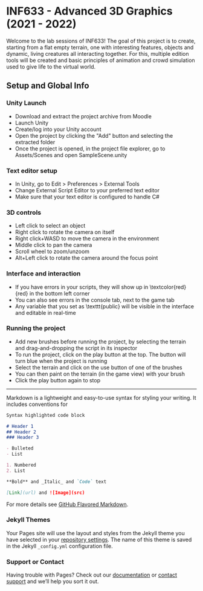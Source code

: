 # INF633 - Advanced 3D Graphics (2021 - 2022)

Welcome to the lab sessions of INF633! The goal of this project is to create, starting from a flat empty terrain, one with interesting features, objects and dynamic, living creatures all interacting together. For this, multiple edition tools will be created and basic principles of animation and crowd simulation used to give life to the virtual world.

## Setup and Global Info

### Unity Launch

- Download and extract the project archive from Moodle
- Launch Unity
- Create/log into your Unity account
- Open the project by clicking the "Add" button and selecting the extracted folder
- Once the project is opened, in the project file explorer, go to Assets/Scenes and open SampleScene.unity

### Text editor setup

- In Unity, go to Edit > Preferences > External Tools
- Change External Script Editor to your preferred text editor
- Make sure that your text editor is configured to handle C#

### 3D controls
- Left click to select an object
- Right click to rotate the camera on itself
- Right click+WASD to move the camera in the environment
- Middle click to pan the camera
- Scroll wheel to zoom/unzoom
- Alt+Left click to rotate the camera around the focus point

### Interface and interaction
- If you have errors in your scripts, they will show up in \textcolor{red}{red} in the bottom left corner
- You can also see errors in the console tab, next to the game tab
- Any variable that you set as \texttt{public} will be visible in the interface and editable in real-time


### Running the project
- Add new brushes before running the project, by selecting the terrain and drag-and-dropping the script in its inspector
- To run the project, click on the play button at the top. The button will turn blue when the project is running
- Select the terrain and click on the use button of one of the brushes
- You can then paint on the terrain (in the game view) with your brush
- Click the play button again to stop

---

Markdown is a lightweight and easy-to-use syntax for styling your writing. It includes conventions for

```markdown
Syntax highlighted code block

# Header 1
## Header 2
### Header 3

- Bulleted
- List

1. Numbered
2. List

**Bold** and _Italic_ and `Code` text

[Link](url) and ![Image](src)
```

For more details see [GitHub Flavored Markdown](https://guides.github.com/features/mastering-markdown/).

### Jekyll Themes

Your Pages site will use the layout and styles from the Jekyll theme you have selected in your [repository settings](https://github.com/edualvarado/inf633-2021-2022/settings/pages). The name of this theme is saved in the Jekyll `_config.yml` configuration file.

### Support or Contact

Having trouble with Pages? Check out our [documentation](https://docs.github.com/categories/github-pages-basics/) or [contact support](https://support.github.com/contact) and we’ll help you sort it out.
